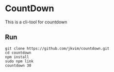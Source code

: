 # CountDown

This is a cli-tool for countdown

## Run

```shell
git clone https://github.com/jkvim/countdown.git
cd countdown
npm install
sudo npm link
countdown 30 
```

